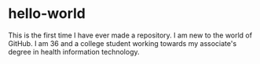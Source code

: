 # hello-world
This is the first time I have ever made a repository. I am new to the world of GitHub.
I am 36 and a college student working towards my associate's degree in health information technology. 
